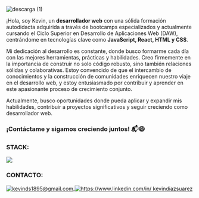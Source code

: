 ![descarga (1)](https://github.com/user-attachments/assets/4b8e0d14-3757-479d-bcae-d873dbef7390)

<p>¡Hola, soy Kevin, un <strong>desarrollador web</strong> con una sólida formación autodidacta adquirida a través de bootcamps especializados y actualmente cursando el Ciclo Superior en Desarrollo de Aplicaciones Web (DAW), centrándome en tecnologías clave como <strong>JavaScript, React, HTML y CSS</strong>.

Mi dedicación al desarrollo es constante, donde busco formarme cada día con las mejores herramientas, prácticas y habilidades. Creo firmemente en la importancia de construir no solo código robusto, sino también relaciones sólidas y colaborativas. Estoy convencido de que el intercambio de conocimientos y la construcción de comunidades enriquecen nuestro viaje en el desarrollo web, y estoy entusiasmado por contribuir y aprender en este apasionante proceso de crecimiento conjunto.

Actualmente, busco oportunidades donde pueda aplicar y expandir mis habilidades, contribuir a proyectos significativos y seguir creciendo como desarrollador web.<br>
</p>
<h3>¡Contáctame y sigamos creciendo juntos! 📬😄</h3>

<div>
  <div>
<h3 align="left">STACK:</h3>
  <img src="https://skillicons.dev/icons?i=react,js,html,css,tailwind,git" />
  </div>
</div>

<h3>CONTACTO:</h3>
<a href="mailto:kevinds1895@gmail.com" target="_blank">
  <img align="center" src="https://skillicons.dev/icons?i=gmail" alt="kevinds1895@gmail.com"/>
</a> <a href="https://www.linkedin.com/in/kevindiazsuarez" target="blank"><img align="center" src="https://skillicons.dev/icons?i=linkedin" alt="https://www.linkedin.com/in/
kevindiazsuarez"/></a>


